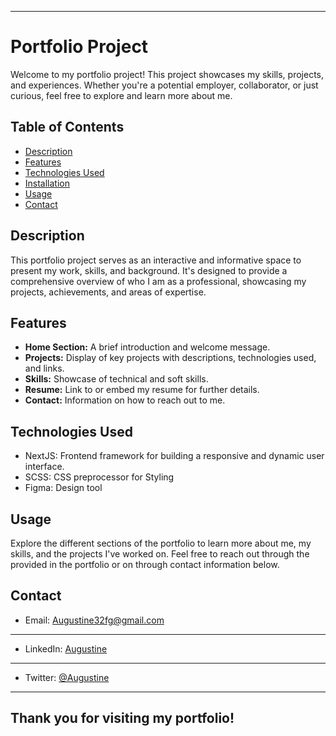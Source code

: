 
---
# Portfolio Project

Welcome to my portfolio project! This project showcases my skills, projects, and experiences. Whether you're a potential employer, collaborator, or just curious, feel free to explore and learn more about me.

## Table of Contents

- [Description](#description)
- [Features](#usage)
- [Technologies Used](#technologies-used)
- [Installation](#installation)
- [Usage](#usage)
- [Contact](#contact)

## Description

This portfolio project serves as an interactive and informative space to present my work, skills, and background. It's designed to provide a comprehensive overview of who I am as a professional, showcasing my projects, achievements, and areas of expertise.

## Features

- **Home Section:** A brief introduction and welcome message.
- **Projects:** Display of key projects with descriptions, technologies used, and links.
- **Skills:** Showcase of technical and soft skills.
- **Resume:** Link to or embed my resume for further details.
- **Contact:** Information on how to reach out to me.

## Technologies Used

- NextJS: Frontend framework for building a responsive and dynamic user interface.
- SCSS: CSS preprocessor for Styling
- Figma: Design tool

## Usage

Explore the different sections of the portfolio to learn more about me, my skills, and the projects I've worked on. Feel free to reach out through the provided in the portfolio or on through contact information below.

## Contact

- Email: [Augustine32fg@gmail.com](https://mailto:augustine32fg@gmail.com)
---
- LinkedIn: [Augustine](https://www.linkedin.com/in/alpha-augustine)
---
- Twitter: [@Augustine](https://twitter.com/August13200296)
---

Thank you for visiting my portfolio!
---
